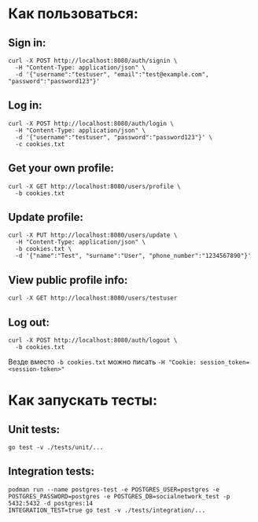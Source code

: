 # Как пользоваться:

## Sign in:
```
curl -X POST http://localhost:8080/auth/signin \
  -H "Content-Type: application/json" \
  -d '{"username":"testuser", "email":"test@example.com", "password":"password123"}'
```

## Log in:
```
curl -X POST http://localhost:8080/auth/login \
  -H "Content-Type: application/json" \
  -d '{"username":"testuser", "password":"password123"}' \
  -c cookies.txt
```

## Get your own profile:
```
curl -X GET http://localhost:8080/users/profile \
  -b cookies.txt
```

## Update profile:
```
curl -X PUT http://localhost:8080/users/update \
  -H "Content-Type: application/json" \
  -b cookies.txt \
  -d '{"name":"Test", "surname":"User", "phone_number":"1234567890"}'
```

## View public profile info:
```
curl -X GET http://localhost:8080/users/testuser
```

## Log out:
```
curl -X POST http://localhost:8080/auth/logout \
  -b cookies.txt
```

Везде вместо ``-b cookies.txt`` можно писать ``-H "Cookie: session_token=<session-token>"``


# Как запускать тесты:

## Unit tests:
```
go test -v ./tests/unit/...
```

## Integration tests:

```
podman run --name postgres-test -e POSTGRES_USER=postgres -e POSTGRES_PASSWORD=postgres -e POSTGRES_DB=socialnetwork_test -p 5432:5432 -d postgres:14
INTEGRATION_TEST=true go test -v ./tests/integration/...
```
